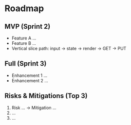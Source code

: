 # Roadmap
## MVP (Sprint 2)
- Feature A …
- Feature B …
- Vertical slice path: input → state → render → GET → PUT
## Full (Sprint 3)
- Enhancement 1 …
- Enhancement 2 …
## Risks & Mitigations (Top 3)
1) Risk … → Mitigation …
2) …
3) …